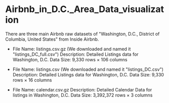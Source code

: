 # Airbnb_in_D.C._Area_Data_visualization

There are three main Airbnb raw datasets of "Washington, D.C., District of Columbia, United States" from Inside Airbnb.

* File Name: listings.csv.gz (We downloaded and named it "listings_DC_full.csv")
Description: Detailed Listings data for Washington, D.C.
Data Size: 9,330 rows × 106 columns


* File Name: listings.csv (We downloaded and named it "listings_DC.csv")
Description: Detailed Listings data for Washington, D.C.
Data Size: 9,330 rows × 16 columns


* File Name: calendar.csv.gz
Description: Detailed Calendar Data for listings in Washington, D.C.
Data Size: 3,392,372 rows × 3 columns
